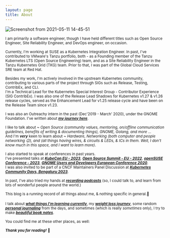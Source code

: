 ```yaml
---
layout: page
title: About
---
```


![Screenshot from 2021-05-11 14-45-51](https://user-images.githubusercontent.com/30499743/117791150-a4ba9900-b267-11eb-8412-e477087f70c3.png)


<sub>I am primarily a software engineer, though I have held different titles such as Open Source Engineer, Site Reliability Engineer, and DevOps engineer, on occasion.</sub>

<sub>Currently, I'm working at SUSE as a Kubernetes Integration Engineer. In past, I've contributed to VMware's Tanzu portfolio, both - as a Founding member of the Tanzu Kubernetes LTS (Open Source Engineering) team, and as a Site Reliability Engineer in the Tanzu Kubernetes Grid (TKG) team.  Prior to that, I was part of the Global Cloud Services SRE team at Red Hat.</sub>

<sub>Besides my work, I'm actively involved in the upstream Kubernetes community, contributing to various parts of the project through SIGs such as Release, Testing, ContribEx, and CLI.</sub>
</br>
<sub>I'm a Technical Lead for the Kubernetes Special Interest Group - Contributor Experience (SIG ContribEx). I was also one of the Release Lead Shadows for Kubernetes v1.27 & v1.26 release cycles, served as the Enhancement Lead for v1.25 release cycle and have been on the Release Team since v1.23.</sub>

<sub>I was also an Outreachy intern in the past (Dec'2019 - March' 2020), under the GNOME Foundation. I've written about ***[my journey here](https://www.psaggu.com/outreachy.html)***.</sub>

<sub>I like to talk about ~ *Open Source (community values, mentoring, on/offline communication guidelines, benefits of writing & documenting things), GNOME, Golang, and more ...*</sub>
</br>
<sub>And I'm ***very*** keen to learn about ~ *Hardware, Networking (both computer and people networking 😉), and (all things having wires, & circuits & LEDs, & ICs in them. Well, I don't know much in this space, and I want to learn more)*.</sub>

<sub>I also started to speak at conferences in past years.</sub>
</br>
<sub>I've presented talks at ***[KubeCon EU - 2023](https://youtu.be/gKKfXTZd7VU)***, ***[Open Source Summit - EU - 2022](https://youtu.be/uuaCygXJfE4)***, ***[openSUSE Conference - 2023](https://youtu.be/Fqvy30A07_U)***, ***[GNOME Users and Developers European Conference 2020](https://youtu.be/OVUGw5Svn5s?si=oNRfifwwolO8Q6rC)***.</sub>
</br>
<sub>I was also invited to be part of a CNCF Maintainers Panel Discussion at _**[Kubernetes Community Days, Bengaluru 2023](https://youtu.be/umTnFlP3FrY?si=fsEAPbpvhyFDM3Kd)**_.</sub>

<sub>In past, I've also tried my hands at ***[recording podcasts](https://www.youtube.com/watch?v=LnnFjscF4Wc&t=3641s)*** (so, I could talk to, and learn from lots of wonderful people around the world.)</sub>

<sub>This blog is a running record of all things about me, & nothing specific in general.🙂</sub>    
</br>
<sub>I talk about ***[what things I'm learning currently](https://www.psaggu.com/)***, my ***[weight loss journey](https://www.psaggu.com/fitness.html)***, some random ***[personal journaling](https://www.psaggu.com/journal.html)*** from the days, and sometimes (which is really *sometimes* only), I try to make ***[beautiful book notes](https://www.psaggu.com/notes.html)***.</sub>

<sub>You could find me at these other places, as well:</sub>
</br>
<p class="social-icons">
  <a href="https://twitter.com/_psaggu"><i class="fab fa-twitter fa-2x"></i></a>
  <a href="https://github.com/priyankasaggu11929"><i class="fab fa-github fa-2x"></i></a>
  <a href="https://gitlab.gnome.org/psaggu"><i class="fab fa-gitlab fa-2x"></i></a>
  <a href="www.linkedin.com/in/psaggu/"><i class="fab fa-linkedin-in fa-2x"></i></a>
</p>


<sub>***Thank you for reading!*** 🙏 </sub>
